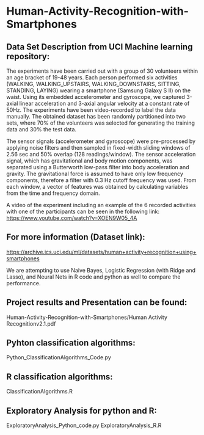 # Human-Activity-Recognition-with-Smartphones

## Data Set Description from UCI Machine learning repository:
The experiments have been carried out with a group of 30 volunteers within an age bracket of 19-48 years. Each person performed six activities (WALKING, WALKING_UPSTAIRS, WALKING_DOWNSTAIRS, SITTING, STANDING, LAYING) wearing a smartphone (Samsung Galaxy S II) on the waist. Using its embedded accelerometer and gyroscope, we captured 3-axial linear acceleration and 3-axial angular velocity at a constant rate of 50Hz. The experiments have been video-recorded to label the data manually. The obtained dataset has been randomly partitioned into two sets, where 70% of the volunteers was selected for generating the training data and 30% the test data. 

The sensor signals (accelerometer and gyroscope) were pre-processed by applying noise filters and then sampled in fixed-width sliding windows of 2.56 sec and 50% overlap (128 readings/window). The sensor acceleration signal, which has gravitational and body motion components, was separated using a Butterworth low-pass filter into body acceleration and gravity. The gravitational force is assumed to have only low frequency components, therefore a filter with 0.3 Hz cutoff frequency was used. From each window, a vector of features was obtained by calculating variables from the time and frequency domain.

A video of the experiment including an example of the 6 recorded activities with one of the participants can be seen in the following link: https://www.youtube.com/watch?v=XOEN9W05_4A 

## For more information (Dataset link): 
https://archive.ics.uci.edu/ml/datasets/human+activity+recognition+using+smartphones 


We are attempting to use Naive Bayes, Logistic Regression (with Ridge and Lasso), and Neural Nets in R code and python as well to compare the performance. 

## Project results and Presentation can be found: 
Human-Activity-Recognition-with-Smartphones/Human Activity Recognitionv2.1.pdf 

## Pyhton classification algorithms: 
Python_ClassificationAlgorithms_Code.py 

## R classification algorithms: 
ClassificationAlgorithms.R 

## Exploratory Analysis for python and R: 
ExploratoryAnalysis_Python_code.py 
ExploratoryAnalysis_R.R 
